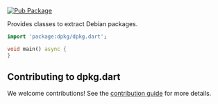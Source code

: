 [![Pub Package](https://img.shields.io/pub/v/dpkg.svg)](https://pub.dev/packages/dpkg)

Provides classes to extract Debian packages.

```dart
import 'package:dpkg/dpkg.dart';

void main() async {
}
```

## Contributing to dpkg.dart

We welcome contributions! See the [contribution guide](CONTRIBUTING.md) for more details.

